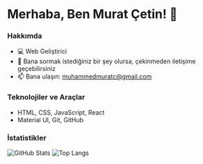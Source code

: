 # Merhaba, Ben Murat Çetin! 👋

### Hakkımda
- 💻 Web Geliştirici
- 💬 Bana sormak istediğiniz bir şey olursa, çekinmeden iletişime geçebilirsiniz
- 📫 Bana ulaşın: [muhammedmuratc@gmail.com](mailto:muhammedmuratc@gmail.com)

### Teknolojiler ve Araçlar
- HTML, CSS, JavaScript, React
- Material UI, Git, GitHub

### İstatistikler
![GitHub Stats](https://github-readme-stats.vercel.app/api?username=GBearr&show_icons=true)
![Top Langs](https://github-readme-stats.vercel.app/api/top-langs/?username=GBearr)
